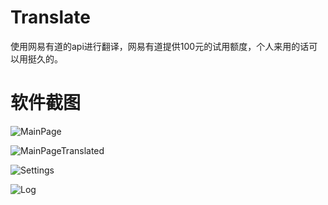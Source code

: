 # Translate

使用网易有道的api进行翻译，网易有道提供100元的试用额度，个人来用的话可以用挺久的。

# 软件截图

![MainPage](./screenshots/translate_v2.1.5_mainpage.jpg)

![MainPageTranslated](./screenshots/translate_v2.1.5_mainpage_translated.jpg)

![Settings](./screenshots/translate_v2.1.5_settings.jpg)

![Log](./screenshots/translate_v2.1.5_log.jpg)
